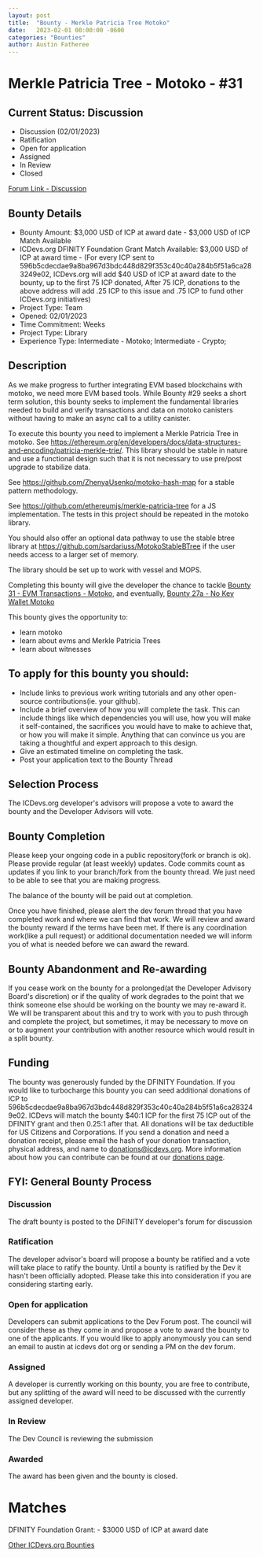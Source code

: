 ```yaml
---
layout: post
title:  "Bounty - Merkle Patricia Tree Motoko"
date:   2023-02-01 00:00:00 -0600
categories: "Bounties"
author: Austin Fatheree
---
```


# Merkle Patricia Tree - Motoko - #31

## Current Status: Discussion

* Discussion (02/01/2023)
* Ratification 
* Open for application
* Assigned 
* In Review 
* Closed 

[Forum Link - Discussion]()

## Bounty Details

* Bounty Amount: $3,000 USD of ICP at award date - $3,000 USD of ICP Match Available
* ICDevs.org DFINITY Foundation Grant Match Available: $3,000 USD of ICP at award time - (For every ICP sent to 596b5cdecdae9a8ba967d3bdc448d829f353c40c40a284b5f51a6ca283249e02, ICDevs.org will add $40 USD of ICP at award date to the bounty, up to the first 75 ICP donated, After 75 ICP, donations to the above address will add .25 ICP to this issue and .75 ICP to fund other ICDevs.org initiatives)
* Project Type: Team
* Opened: 02/01/2023
* Time Commitment: Weeks
* Project Type: Library
* Experience Type: Intermediate - Motoko; Intermediate - Crypto;

## Description

As we make progress to further integrating EVM based blockchains with motoko, we need more EVM based tools.  While Bounty #29 seeks a short term solution, this bounty seeks to implement the fundamental libraries needed to build and verify transactions and data on motoko canisters without having to make an async call to a utility canister.

To execute this bounty you need to implement a Merkle Patricia Tree in motoko.  See https://ethereum.org/en/developers/docs/data-structures-and-encoding/patricia-merkle-trie/. This library should be stable in nature and use a functional design such that it is not necessary to use pre/post upgrade to stabilize data.

See https://github.com/ZhenyaUsenko/motoko-hash-map for a stable pattern methodology.

See https://github.com/ethereumjs/merkle-patricia-tree for a JS implementation. The tests in this project should be repeated in the motoko library.

You should also offer an optional data pathway to use the stable btree library at https://github.com/sardariuss/MotokoStableBTree if the user needs access to a larger set of memory.

The library should be set up to work with vessel and MOPS.

Completing this bounty will give the developer the chance to tackle [Bounty 31 - EVM Transactions - Motoko](/bounties/2023/02/01/Merkle-Patricia-Trees-Motoko.html), and eventually, [Bounty 27a - No Key Wallet Motoko](/bounties/2022/09/14/NoKey-Wallet-Motoko.html)



This bounty gives the opportunity to:

* learn motoko
* learn about evms and Merkle Patricia Trees
* learn about witnesses

## To apply for this bounty you should:

* Include links to previous work writing tutorials and any other open-source contributions(ie. your github).
* Include a brief overview of how you will complete the task. This can include things like which dependencies you will use, how you will make it self-contained, the sacrifices you would have to make to achieve that, or how you will make it simple. Anything that can convince us you are taking a thoughtful and expert approach to this design.
* Give an estimated timeline on completing the task.
* Post your application text to the Bounty Thread

## Selection Process

The ICDevs.org developer's advisors will propose a vote to award the bounty and the Developer Advisors will vote.

## Bounty Completion

Please keep your ongoing code in a public repository(fork or branch is ok). Please provide regular (at least weekly) updates.  Code commits count as updates if you link to your branch/fork from the bounty thread.  We just need to be able to see that you are making progress.

The balance of the bounty will be paid out at completion.

Once you have finished, please alert the dev forum thread that you have completed work and where we can find that work.  We will review and award the bounty reward if the terms have been met.  If there is any coordination work(like a pull request) or additional documentation needed we will inform you of what is needed before we can award the reward.

## Bounty Abandonment and Re-awarding

If you cease work on the bounty for a prolonged(at the Developer Advisory Board's discretion) or if the quality of work degrades to the point that we think someone else should be working on the bounty we may re-award it.  We will be transparent about this and try to work with you to push through and complete the project, but sometimes, it may be necessary to move on or to augment your contribution with another resource which would result in a split bounty.

## Funding

The bounty was generously funded by the DFINITY Foundation. If you would like to turbocharge this bounty you can seed additional donations of ICP to 596b5cdecdae9a8ba967d3bdc448d829f353c40c40a284b5f51a6ca283249e02.  ICDevs will match the bounty $40:1 ICP for the first 75 ICP out of the DFINITY grant and then 0.25:1 after that.  All donations will be tax deductible for US Citizens and Corporations.  If you send a donation and need a donation receipt, please email the hash of your donation transaction, physical address, and name to donations@icdevs.org.  More information about how you can contribute can be found at our [donations page](https://icdevs.org/donations.html).


## FYI: General Bounty Process

### Discussion

The draft bounty is posted to the DFINITY developer's forum for discussion

### Ratification

The developer advisor's board will propose a bounty be ratified and a vote will take place to ratify the bounty.  Until a bounty is ratified by the Dev it hasn't been officially adopted. Please take this into consideration if you are considering starting early.

### Open for application

Developers can submit applications to the Dev Forum post.  The council will consider these as they come in and propose a vote to award the bounty to one of the applicants.  If you would like to apply anonymously you can send an email to austin at icdevs dot org or sending a PM on the dev forum.

### Assigned

A developer is currently working on this bounty, you are free to contribute, but any splitting of the award will need to be discussed with the currently assigned developer.

### In Review

The Dev Council is reviewing the submission

### Awarded

The award has been given and the bounty is closed.

# Matches

DFINITY Foundation Grant: - $3000 USD of ICP at award date


[Other ICDevs.org Bounties](https://icdevs.org/bounties.html)

